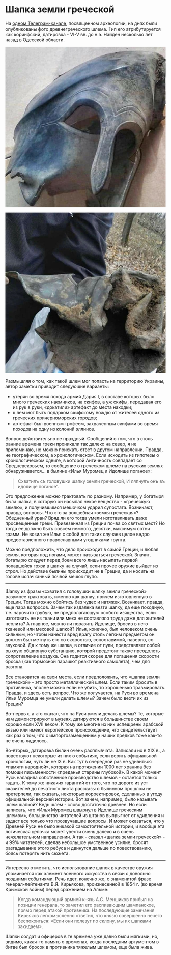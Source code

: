 # Шапка земли греческой

На [одном Телеграм-канале](https://t.me/poiskiraskopki/429), посвященном археологии, на днях были опубликованы фото древнегреческого шлема. Тип его атрибутируется как коринфский, датировка - VI-V вв. до н.э. Найден несколько лет назад в Одесской области. 

![Шапка земли грецкой](img/photo_2023-07-03_10-56-46.jpg)

![Шапка земли грецкой](img/photo_2023-07-03_10-56-57.jpg)

Размышляя о том, как такой шлем мог попасть на территорию Украины, автор заметки приводит следующие варианты:

*    утерян во время похода армий Дария I, в составе которых было много греческих наемников, на скифов, а уж скифы, передавая его из рук в руки, «докатили» артефакт до места находки;
*    шлем мог быть подарком скифскому вождю от жителей одного из греческих причерноморских городов;
*    артефакт был военным трофеем, захваченным скифами во время походов на одну из колоний эллинов.

Вопрос действительно не праздный. Сообщений о том, что в столь ранние времена греки проникали так далеко на север, я не припоминаю, но можно поискать ответ в другом направлении. Правда, не географическом, а хронологическом. Если исходить из гипотезы о хронологическом сдвиге, в которой Античность совпадает со Средневековьем, то сообщение о греческом шлеме на русских землях обнаруживается… в былине «Илья Муромец и Идолище поганое»:

> Схватилъ съ головушки шапку земли греческой,
> И ляпнулъ онъ въ идолище поганое”.

Это предложение можно трактовать по разному. Например, у богатыря была шапка, в которую он насыпал некое вещество - «греческую землю», и получившимся мешочком ударил супостата. Возникают, правда, вопросы. Что это за волшебная «земля греческая»? Обедненный уран? Вряд ли его тогда умели изготавливать даже просвещенные греки. Привезенная из Греции почва со святых мест? Но тогда ее должно быть совсем немного, десятки, максимум сотни грамм. Не возил же Илья с собой для таких случаев целое ведро предоставленного православными угодниками грунта.

Можно предположить, что дело происходит в самой Греции, и любая земля, которая под ногами, может называться греческой. Значит, богатырю следует перед боем всего лишь насыпать первой попавшейся грязи в шапку на случай, если прочее оружие выйдет из строя. Но действие былины происходит не в Греции, да и носить на голове испачканный почвой мешок глупо.

* * *

Шапку из фразы «схватил с головушки шапку земли греческой» разумнее трактовать, именно как шапку, причем изготовленную в Греции. Тогда можно обойтись без чудес и натяжек. Возникает, правда, еще пара вопросов. Зачем так издалека везти шапку, да еще походную, т.е. нарочито грубую, не предполагающую особого изящества, если изготовить ее из ткани или меха не составляло труда даже для жителей неолита? А главное, можно ли поразить Идолище, бросив в него тканевой или меховой шапкой? Илья, конечно, был человеком очень сильным, но чтобы нанести вред врагу столь легким предметом он должен был метнуть его со скоростью, сопоставимой, наверно, со звуковой. Да к тому же шапка, в отличие от пули, представляет собой рыхлую обширную субстанцию, которой предстоит также преодолеть сопротивление воздуха. Она годится скорее для погашения скорости броска (как тормозной парашют реактивного самолета), чем для разгона.

Все становится на свои места, если предположить, что «шапка земли греческой» - это просто металлический шлем. Если таким бросить в противника, вполне можно если не убить, то хорошенько травмировать. Правда, и здесь есть вопрос. Что же получается, на Руси во времена Ильи Муромца не умели делать шлемы? Зачем было везти их из Греции?

Во-первых, а кто сказал, что на Руси умели делать шлемы? Те, которые нам демонстрируют в музеях, датируются в большинстве своем хорошо если XVII веком. К тому же многие из них испещрены арабской вязью или имеют европейское происхождение, что свидетельствует как раз о том, что с импортозамещением у наших предков тоже как-то не очень ладилось.

Во-вторых, датировка былин очень расплывчата. Записали их в XIX в., а повествуют некоторые из них о событиях, если верить официальной хронологии, чуть ли не IX в. Как тут в очередной раз не удивиться «памяти народной», которая на протяжении 1000 лет хранила без помощи письменности «преданья старины глубокой». В какой момент Русь наладила собственное производство шлемов - остается только гадать. К тому же никаких гарантий от того, что по дороге из уст сказителей до печатного листа рассказы о былинном прошлом не претерпели, так сказать, некоторых корректировок, сделанных в угоду официальной версией истории. Вот зачем, например, было называть шлем шапкой? Ведь шлем - слово достаточно древнее. Но если написать, что «Илья Муромец швырнул в Идолище греческим шлемом», большинство читателей из штанов выпрыгнет от удивления и задаст все только что прозвучавшие вопросы. И может оказаться, что у Древней Руси не было никакой самостоятельной истории, и вообще эта логическая цепочка может увести очень далеко и в очень нежелательном направлении. А так - сказал «шапка земли греческой» - и 99% читателей, сделав небольшое умственное усилие, бросят разгадывание этого ребуса и двинутся дальше по повествованию, боясь потерять нить сюжета.

* * *

Интересно отметить, что использование шапок в качестве оружия упоминается как элемент военного искусства в связи с довольно поздними событиями. Речь идет, конечно же, о знаменитой фразе  генерал-лейтенанта В.Я. Кирьякова, произнесенной в 1854 г. (во время Крымской войны) перед  сражением на Альме: 

> Когда командующий армией князь А.С. Меншиков прибыл на позиции генерала, то заметил его распивающим шампанское, прямо перед атакой противника. На последующие замечания Кирьяков легкомысленно ответил, что князю совершенно нечего беспокоиться: «Если они полезут по склону, мы их шапками закидаем».

Шапки солдат и офицеров в те времена уже давно были мягкими, но, видимо, какая-то память о временах, когда последним аргументом в битве был бросок в противника тяжелым шлемом, еще была жива.
